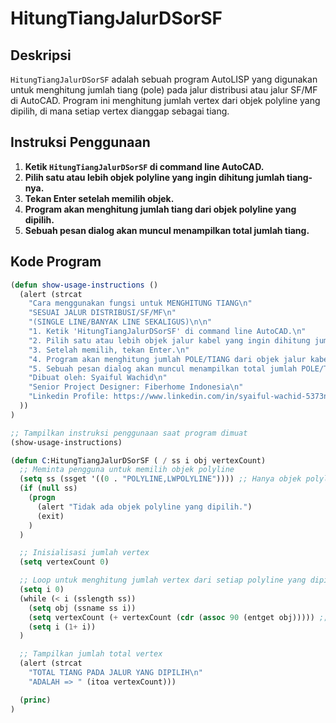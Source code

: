 # HitungTiangJalurDSorSF

## Deskripsi

`HitungTiangJalurDSorSF` adalah sebuah program AutoLISP yang digunakan untuk menghitung jumlah tiang (pole) pada jalur distribusi atau jalur SF/MF di AutoCAD. Program ini menghitung jumlah vertex dari objek polyline yang dipilih, di mana setiap vertex dianggap sebagai tiang.

## Instruksi Penggunaan

1. **Ketik `HitungTiangJalurDSorSF` di command line AutoCAD.**
2. **Pilih satu atau lebih objek polyline yang ingin dihitung jumlah tiang-nya.**
3. **Tekan Enter setelah memilih objek.**
4. **Program akan menghitung jumlah tiang dari objek polyline yang dipilih.**
5. **Sebuah pesan dialog akan muncul menampilkan total jumlah tiang.**

## Kode Program

```lisp
(defun show-usage-instructions ()
  (alert (strcat
    "Cara menggunakan fungsi untuk MENGHITUNG TIANG\n"
    "SESUAI JALUR DISTRIBUSI/SF/MF\n"
    "(SINGLE LINE/BANYAK LINE SEKALIGUS)\n\n"
    "1. Ketik 'HitungTiangJalurDSorSF' di command line AutoCAD.\n"
    "2. Pilih satu atau lebih objek jalur kabel yang ingin dihitung jumlah POLE/TIANG-nya.\n"
    "3. Setelah memilih, tekan Enter.\n"
    "4. Program akan menghitung jumlah POLE/TIANG dari objek jalur kabel yang dipilih.\n"
    "5. Sebuah pesan dialog akan muncul menampilkan total jumlah POLE/TIANG.\n\n"
    "Dibuat oleh: Syaiful Wachid\n"
    "Senior Project Designer: Fiberhome Indonesia\n"
    "Linkedin Profile: https://www.linkedin.com/in/syaiful-wachid-5373n/"
  ))
)

;; Tampilkan instruksi penggunaan saat program dimuat
(show-usage-instructions)

(defun C:HitungTiangJalurDSorSF ( / ss i obj vertexCount)
  ;; Meminta pengguna untuk memilih objek polyline
  (setq ss (ssget '((0 . "POLYLINE,LWPOLYLINE")))) ;; Hanya objek polyline
  (if (null ss)
    (progn
      (alert "Tidak ada objek polyline yang dipilih.")
      (exit)
    )
  )

  ;; Inisialisasi jumlah vertex
  (setq vertexCount 0)

  ;; Loop untuk menghitung jumlah vertex dari setiap polyline yang dipilih
  (setq i 0)
  (while (< i (sslength ss))
    (setq obj (ssname ss i))
    (setq vertexCount (+ vertexCount (cdr (assoc 90 (entget obj))))) ;; Ambil jumlah vertex
    (setq i (1+ i))
  )

  ;; Tampilkan jumlah total vertex
  (alert (strcat 
    "TOTAL TIANG PADA JALUR YANG DIPILIH\n"
    "ADALAH => " (itoa vertexCount)))

  (princ)
)
